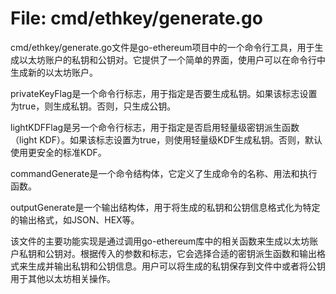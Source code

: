 # File: cmd/ethkey/generate.go

cmd/ethkey/generate.go文件是go-ethereum项目中的一个命令行工具，用于生成以太坊账户的私钥和公钥对。它提供了一个简单的界面，使用户可以在命令行中生成新的以太坊账户。

privateKeyFlag是一个命令行标志，用于指定是否要生成私钥。如果该标志设置为true，则生成私钥。否则，只生成公钥。

lightKDFFlag是另一个命令行标志，用于指定是否启用轻量级密钥派生函数（light KDF）。如果该标志设置为true，则使用轻量级KDF生成私钥。否则，默认使用更安全的标准KDF。

commandGenerate是一个命令结构体，它定义了生成命令的名称、用法和执行函数。

outputGenerate是一个输出结构体，用于将生成的私钥和公钥信息格式化为特定的输出格式，如JSON、HEX等。

该文件的主要功能实现是通过调用go-ethereum库中的相关函数来生成以太坊账户私钥和公钥对。根据传入的参数和标志，它会选择合适的密钥派生函数和输出格式来生成并输出私钥和公钥信息。用户可以将生成的私钥保存到文件中或者将公钥用于其他以太坊相关操作。

